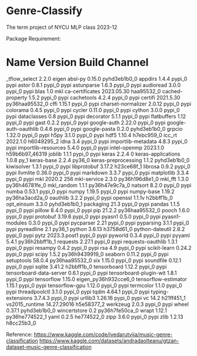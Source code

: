 # Genre-Classify
The term project of NYCU MLP class 2023-12

Package Requirement:
# Name                    Version                   Build  Channel
_tflow_select             2.2.0                     eigen
absl-py                   0.15.0             pyhd3eb1b0_0
appdirs                   1.4.4                    pypi_0    pypi
astor                     0.8.1                    pypi_0    pypi
astunparse                1.6.3                    pypi_0    pypi
audioread                 3.0.0                    pypi_0    pypi
blas                      1.0                         mkl
ca-certificates           2023.05.30           haa95532_0
cached-property           1.5.2                    pypi_0    pypi
cachetools                4.2.4                    pypi_0    pypi
certifi                   2021.5.30        py36haa95532_0
cffi                      1.15.1                   pypi_0    pypi
charset-normalizer        2.0.12                   pypi_0    pypi
colorama                  0.4.5                    pypi_0    pypi
cycler                    0.11.0                   pypi_0    pypi
cython                    3.0.0                    pypi_0    pypi
dataclasses               0.8                      pypi_0    pypi
decorator                 5.1.1                    pypi_0    pypi
flatbuffers               1.12                     pypi_0    pypi
gast                      0.2.2                    pypi_0    pypi
google-auth               2.22.0                   pypi_0    pypi
google-auth-oauthlib      0.4.6                    pypi_0    pypi
google-pasta              0.2.0              pyhd3eb1b0_0
grpcio                    1.32.0                   pypi_0    pypi
h5py                      3.1.0                    pypi_0    pypi
hdf5                      1.10.4               h7ebc959_0
icc_rt                    2022.1.0             h6049295_2
idna                      3.4                      pypi_0    pypi
importlib-metadata        4.8.3                    pypi_0    pypi
importlib-resources       5.4.0                    pypi_0    pypi
intel-openmp              2023.1.0         h59b6b97_46319
joblib                    1.1.1                    pypi_0    pypi
keras                     2.2.4                         0
keras-applications        1.0.8                      py_1
keras-base                2.2.4                    py36_0
keras-preprocessing       1.1.2              pyhd3eb1b0_0
kiwisolver                1.3.1                    pypi_0    pypi
libprotobuf               3.17.2               h23ce68f_1
librosa                   0.9.2                    pypi_0    pypi
llvmlite                  0.36.0                   pypi_0    pypi
markdown                  3.3.7                    pypi_0    pypi
matplotlib                3.3.4                    pypi_0    pypi
mkl                       2020.2                      256
mkl-service               2.3.0            py36h196d8e1_0
mkl_fft                   1.3.0            py36h46781fe_0
mkl_random                1.1.1            py36h47e9c7a_0
natsort                   8.2.0                    pypi_0    pypi
numba                     0.53.1                   pypi_0    pypi
numpy                     1.19.5                   pypi_0    pypi
numpy-base                1.19.2           py36ha3acd2a_0
oauthlib                  3.2.2                    pypi_0    pypi
openssl                   1.1.1v               h2bbff1b_0
opt_einsum                3.3.0              pyhd3eb1b0_1
packaging                 21.3                     pypi_0    pypi
pandas                    1.1.5                    pypi_0    pypi
pillow                    8.4.0                    pypi_0    pypi
pip                       21.2.2           py36haa95532_0
pooch                     1.6.0                    pypi_0    pypi
protobuf                  3.19.6                   pypi_0    pypi
pyasn1                    0.5.0                    pypi_0    pypi
pyasn1-modules            0.3.0                    pypi_0    pypi
pycparser                 2.21                     pypi_0    pypi
pyparsing                 3.1.1                    pypi_0    pypi
pyreadline                2.1                      py36_1
python                    3.6.13               h3758d61_0
python-dateutil           2.8.2                    pypi_0    pypi
pytz                      2023.3.post1             pypi_0    pypi
pyworld                   0.3.4                    pypi_0    pypi
pyyaml                    5.4.1            py36h2bbff1b_1
requests                  2.27.1                   pypi_0    pypi
requests-oauthlib         1.3.1                    pypi_0    pypi
resampy                   0.4.2                    pypi_0    pypi
rsa                       4.9                      pypi_0    pypi
scikit-learn              0.24.2                   pypi_0    pypi
scipy                     1.5.2            py36h9439919_0
seaborn                   0.11.2                   pypi_0    pypi
setuptools                58.0.4           py36haa95532_0
six                       1.15.0                   pypi_0    pypi
soundfile                 0.12.1                   pypi_0    pypi
sqlite                    3.41.2               h2bbff1b_0
tensorboard               1.12.2                   pypi_0    pypi
tensorboard-data-server   0.6.1                    pypi_0    pypi
tensorboard-plugin-wit    1.8.1                    pypi_0    pypi
tensorflow                1.15.0          eigen_py36h932cce6_0
tensorflow-estimator      1.15.1                   pypi_0    pypi
tensorflow-gpu            1.12.0                   pypi_0    pypi
termcolor                 1.1.0                    pypi_0    pypi
threadpoolctl             3.1.0                    pypi_0    pypi
tqdm                      4.64.1                   pypi_0    pypi
typing-extensions         3.7.4.3                  pypi_0    pypi
urllib3                   1.26.16                  pypi_0    pypi
vc                        14.2                 h21ff451_1
vs2015_runtime            14.27.29016          h5e58377_2
werkzeug                  2.0.3                    pypi_0    pypi
wheel                     0.37.1             pyhd3eb1b0_0
wincertstore              0.2              py36h7fe50ca_0
wrapt                     1.12.1           py36he774522_1
yaml                      0.2.5                he774522_0
zipp                      3.6.0                    pypi_0    pypi
zlib                      1.2.13               h8cc25b3_0


Reference: 
https://www.kaggle.com/code/jvedarutvija/music-genre-classification
https://www.kaggle.com/datasets/andradaolteanu/gtzan-dataset-music-genre-classification
